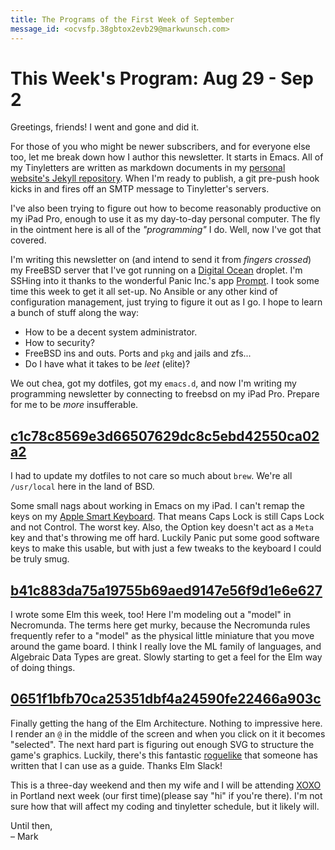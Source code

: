```yaml
---
title: The Programs of the First Week of September
message_id: <ocvsfp.38gbtox2evb29@markwunsch.com>
---
```


This Week's Program: Aug 29 - Sep 2
===================================

Greetings, friends! I went and gone and did it.

For those of you who might be newer subscribers, and for everyone else
too, let me break down how I author this newsletter. It starts in
Emacs. All of my Tinyletters are written as markdown documents in
my
[personal website's Jekyll repository](https://github.com/mwunsch/mwunsch.github.io). When
I'm ready to publish, a git pre-push hook kicks in and fires off an
SMTP message to Tinyletter's servers.

I've also been trying to figure out how to become reasonably
productive on my iPad Pro, enough to use it as my day-to-day personal
computer. The fly in the ointment here is all of the *"programming"* I
do. Well, now I've got that covered.

I'm writing this newsletter on (and intend to send it from *fingers
crossed*) my FreeBSD server that I've got running on
a [Digital Ocean][digital-ocean] droplet. I'm SSHing into it thanks to
the wonderful Panic Inc.'s
app [Prompt](https://panic.com/prompt/). I took some time this week to
get it all set-up. No Ansible or any other kind of configuration
management, just trying to figure it out as I go. I hope to learn a
bunch of stuff along the way:

+ How to be a decent system administrator.
+ How to security?
+ FreeBSD ins and outs. Ports and `pkg` and jails and zfs...
+ Do I have what it takes to be *leet* (elite)?

We out chea, got my dotfiles, got my `emacs.d`, and now I'm writing my
programming newsletter by connecting to freebsd on my iPad
Pro. Prepare for me to be *more* insufferable.

## [c1c78c8569e3d66507629dc8c5ebd42550ca02a2][usrlocal]

I had to update my dotfiles to not care so much about `brew`. We're
all `/usr/local` here in the land of BSD.

Some small nags about working in Emacs on my iPad. I can't remap the
keys on
my [Apple Smart Keyboard](http://www.apple.com/smart-keyboard/). That
means Caps Lock is still Caps Lock and not Control. The worst
key. Also, the Option key doesn't act as a `Meta` key and that's
throwing me off hard. Luckily Panic put some good software keys to
make this usable, but with just a few tweaks to the keyboard I could
be truly smug.

## [b41c883da75a19755b69aed9147e56f9d1e6e627][hive-city-model]

I wrote some Elm this week, too! Here I'm modeling out a "model" in
Necromunda. The terms here get murky, because the Necromunda rules
frequently refer to a "model" as the physical little miniature that
you move around the game board. I think I really love the ML family of
languages, and Algebraic Data Types are great. Slowly starting to get
a feel for the Elm way of doing things.

## [0651f1bfb70ca25351dbf4a24590fe22466a903c][elm-architecture]

Finally getting the hang of the Elm Architecture. Nothing to impressive
here. I render an `@` in the middle of the screen and when you click
on it it becomes "selected". The next hard part is figuring out enough
SVG to structure the game's graphics. Luckily, there's this
fantastic [roguelike](https://github.com/jweissman/rogue) that someone
has written that I can use as a guide. Thanks Elm Slack!

This is a three-day weekend and then my wife and I will be
attending [XOXO](https://xoxofest.com) in Portland next week (our
first time)(please say "hi" if you're there). I'm not
sure how that will affect my coding and tinyletter schedule, but it
likely will.

Until then,<br />
– Mark

[digital-ocean]: https://m.do.co/c/19d9dc066fc3

[usrlocal]: https://github.com/mwunsch/dotfiles/commit/c1c78c8569e3d66507629dc8c5ebd42550ca02a2

[hive-city-model]: https://github.com/mwunsch/hive-city/commit/b41c883da75a19755b69aed9147e56f9d1e6e627

[elm-architecture]: https://github.com/mwunsch/hive-city/commit/0651f1bfb70ca25351dbf4a24590fe22466a903c

